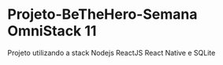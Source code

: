 # Projeto-BeTheHero-Semana OmniStack 11
 Projeto utilizando a stack Nodejs ReactJS React Native e SQLite
